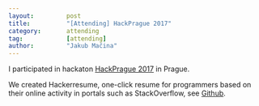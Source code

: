 ```yaml
---
layout:     	post
title:      	"[Attending] HackPrague 2017"
category:		attending
tag:			[attending]
author:     	"Jakub Mačina"
---
```

<!--more-->

I participated in hackaton [HackPrague 2017](https://hackprague.github.io/hackprague2019/hackathon2017/) in Prague.

We created Hackerresume, one-click resume for programmers based on their online activity in portals such as StackOverflow, see [Github](https://github.com/jozo/hacker-resume).

